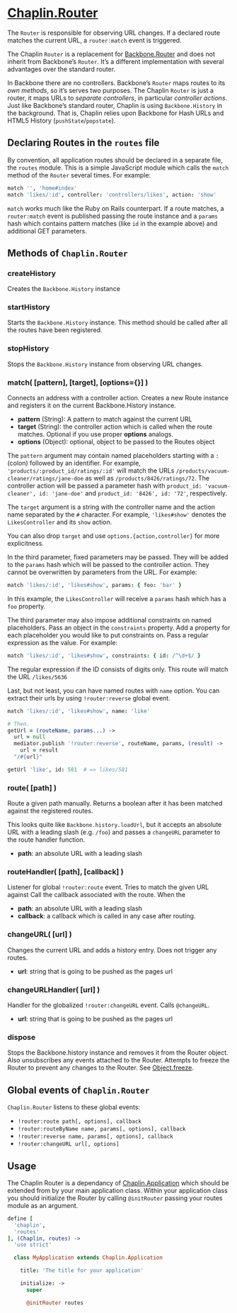 # [Chaplin.Router](src/chaplin/lib/router.coffee)
The `Router` is responsible for observing URL changes. If a declared route matches the current URL, a `router:match` event is triggered.

The Chaplin `Router` is a replacement for [Backbone.Router](http://documentcloud.github.com/backbone/#Router) and does not inherit from Backbone’s `Router`. It’s a different implementation with several advantages over the standard router.

In Backbone there are no controllers. Backbone’s `Router` maps routes to its *own methods*, so it’s serves two purposes. The Chaplin `Router` is just a router, it maps URLs to *separate controllers*, in particular *controller actions*. Just like Backbone’s standard router, Chaplin is using `Backbone.History` in the background. That is, Chaplin relies upon Backbone for Hash URLs and HTML5 History (`pushState`/`popstate`).

## Declaring Routes in the `routes` file

By convention, all application routes should be declared in a separate file, the `routes` module. This is a simple JavaScript module which calls the `match` method of the `Router` several times. For example:

```coffeescript
match '', 'home#index'
match 'likes/:id', controller: 'controllers/likes', action: 'show'
```

`match` works much like the Ruby on Rails counterpart. If a route matches, a `router:match` event is published passing the route instance and a `params` hash which contains pattern matches (like `id` in the example above) and additional GET parameters.

## Methods of `Chaplin.Router`

### createHistory

Creates the `Backbone.History` instance


<a name="startHistory"></a>

### startHistory

Starts the `Backbone.History` instance.  This method should be called after all the routes have been registered.


<a name="stopHistory"></a>

### stopHistory

Stops the `Backbone.History` instance from observing URL changes.


<a name="match"></a>

### match( [pattern], [target], [options={}] )

Connects an address with a controller action.  Creates a new Route instance and registers it on the current Backbone.History instance.

* **pattern** (String): A pattern to match against the current URL
* **target** (String): the controller action which is called when the route matches. Optional if you use proper **options** analogs.
* **options** (Object): optional, object to be passed to the Routes object

The `pattern` argument may contain named placeholders starting with a `:` (colon) followed by an identifier. For example, `'products/:product_id/ratings/:id'` will match the URLs
`/products/vacuum-cleaner/ratings/jane-doe` as well as `/products/8426/ratings/72`. The controller action will be passed a parameter hash with `product_id: 'vacuum-cleaner', id: 'jane-doe'` and `product_id: '8426', id: '72'`, respectively.

The `target` argument is a string with the controller name and the action name separated by the `#` character. For example, `'likes#show'` denotes the `LikesController` and its `show` action.

You can also drop `target` and use `options.{action,controller}` for more explicitness.

In the third parameter, fixed parameters may be passed. They will be added to the `params` hash which will be passed to the controller action. They cannot be overwritten by parameters from the URL. For example:

```coffeescript
match 'likes/:id', 'likes#show', params: { foo: 'bar' }
```

In this example, the `LikesController` will receive a `params` hash which has a `foo` property.

The third parameter may also impose additional constraints on named placeholders. Pass an object in the `constraints` property. Add a property for each placeholder you would like to put constraints on. Pass a regular expression as the value. For example:

```coffeescript
match 'likes/:id', 'likes#show', constraints: { id: /^\d+$/ }
```

The regular expression if the ID consists of digits only. This route will match the URL `/likes/5636`

Last, but not least, you can have named routes with `name` option. You can extract their urls by using `!router:reverse` global event.

```coffeescript
match 'likes/:id', 'likes#show', name: 'like'

# Then.
getUrl = (routeName, params...) ->
  url = null
  mediator.publish '!router:reverse', routeName, params, (result) ->
    url = result
  "/#{url}"

getUrl 'like', id: 581  # => likes/581
```

<a name="route"></a>

### route( [path] )

Route a given path manually. Returns a boolean after it has been matched against the registered routes.

This looks quite like `Backbone.history.loadUrl`, but it accepts an absolute URL with a leading slash (e.g. `/foo`) and passes a `changeURL` parameter to the route handler function.

* **path**: an absolute URL with a leading slash

<a name="routeHandler"></a>

### routeHandler( [path], [callback] )

Listener for global `!router:route` event. Tries to match the given URL against Call the callback associated with the route.
When the

* **path**: an absolute URL with a leading slash
* **callback**: a callback which is called in any case after routing.

<a name="changeURL"></a>

### changeURL( [url] )

Changes the current URL and adds a history entry.  Does not trigger any routes.

* **url**: string that is going to be pushed as the pages url


<a name="changeURLHandler"></a>

### changeURLHandler( [url] )

Handler for the globalized `!router:changeURL` event.  Calls `@changeURL`.

* **url**: string that is going to be pushed as the pages url


<a name="dispose"></a>

### dispose

Stops the Backbone.history instance and removes it from the Router object.  Also unsubscribes any events attached to the Router.  Attempts to freeze the Router to prevent any changes to the Router. See [Object.freeze](https://developer.mozilla.org/en/JavaScript/Reference/Global_Objects/Object/freeze).

## Global events of `Chaplin.Router`

`Chaplin.Router` listens to these global events:

* `!router:route path[, options], callback`
* `!router:routeByName name, params[, options], callback`
* `!router:reverse name, params[, options], callback`
* `!router:changeURL url[, options]`

## Usage
The Chaplin Router is a dependancy of [Chaplin.Application](./chaplin.application.md) which should be extended from by your main application class. Within your application class you should initialize the Router by calling `@initRouter` passing your routes module as an argument.

```coffeescript
define [
  'chaplin',
  'routes'
], (Chaplin, routes) ->
  'use strict'

  class MyApplication extends Chaplin.Application

    title: 'The title for your application'

    initialize: ->
      super

      @initRouter routes
```
